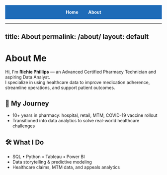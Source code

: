 <nav style="background: #1e6bb8; padding: 1em; text-align: center;">
  <a href="/" style="color: white; text-decoration: none; margin: 0 1em; font-weight: bold;">Home</a>
  <a href="/about/" style="color: white; text-decoration: none; margin: 0 1em; font-weight: bold;">About</a>
</nav>

---
title: About
permalink: /about/
layout: default
---

# About Me

Hi, I'm **Richie Phillips** — an Advanced Certified Pharmacy Technician and aspiring Data Analyst.  
I specialize in using healthcare data to improve medication adherence, streamline operations, and support patient outcomes.

## 🧭 My Journey
- 10+ years in pharmacy: hospital, retail, MTM, COVID-19 vaccine rollout  
- Transitioned into data analytics to solve real-world healthcare challenges

## 🛠 What I Do
- SQL • Python • Tableau • Power BI  
- Data storytelling & predictive modeling  
- Healthcare claims, MTM data, and appeals analytics
